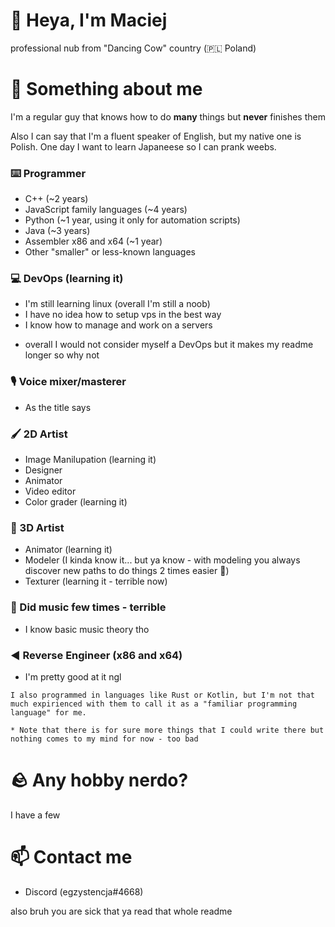 # 👋 Heya, I'm Maciej
professional nub from "Dancing Cow" country (🇵🇱 Poland)

# 🔭 Something about me
I'm a regular guy that knows how to do **many** things but **never** finishes them

Also I can say that I'm a fluent speaker of English, but my native one is Polish. One day I want to learn Japaneese so I can prank weebs.

### ⌨️ Programmer
- C++ (~2 years)
- JavaScript family languages (~4 years)
- Python (~1 year, using it only for automation scripts)
- Java (~3 years)
- Assembler x86 and x64 (~1 year)
- Other "smaller" or less-known languages

### 💻 DevOps (learning it)
- I'm still learning linux (overall I'm still a noob)
- I have no idea how to setup vps in the best way
- I know how to manage and work on a servers

* overall I would not consider myself a DevOps but it makes my readme longer so why not

### 🎙️ Voice mixer/masterer
- As the title says

### 🖌️ 2D Artist
* Image Manilupation (learning it)
* Designer
* Animator
* Video editor
* Color grader (learning it)

### 🧱 3D Artist
* Animator (learning it)
* Modeler (I kinda know it... but ya know - with modeling you always discover new paths to do things 2 times easier 🤣)
* Texturer (learning it - terrible now)

### 🎵 Did music few times - terrible
- I know basic music theory tho

### ◀️ Reverse Engineer (x86 and x64)
- I'm pretty good at it ngl

``I also programmed in languages like Rust or Kotlin, but I'm not that much expirienced with them to call it as a "familiar programming language" for me.``

``* Note that there is for sure more things that I could write there but nothing comes to my mind for now - too bad``

# 🪨 Any hobby nerdo?
I have a few

# 📫 Contact me
- Discord (egzystencja#4668)

also bruh you are sick that ya read that whole readme
